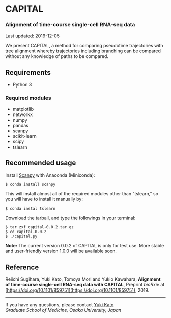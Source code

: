 # CAPITAL

### Alignment of time-course single-cell RNA-seq data

Last updated: 2019-12-05

We present CAPITAL, a method for comparing pseudotime trajectories with tree alignment whereby trajectories including branching can be compared without any knowledge of paths to be compared.

## Requirements
* Python 3

### Required modules
* matplotlib
* networkx
* numpy
* pandas
* scanpy
* scikit-learn
* scipy
* tslearn

## Recommended usage
Install [Scanpy](https://scanpy.readthedocs.io/en/latest/index.html) with Anaconda (Miniconda):
```
$ conda install scanpy
```
This will install almost all of the required modules other than "tslearn," so you will have to install it manually by:
```
$ conda instal tslearn
```
Download the tarball, and type the followings in your terminal:
```
$ tar zxf capital-0.0.2.tar.gz
$ cd capital-0.0.2
$ ./capital.py
```
**Note:**
The current version 0.0.2 of CAPITAL is only for test use.
More stable and user-friendly version 1.0.0 will be available soon.

## Reference
Reiichi Sugihara, Yuki Kato, Tomoya Mori and Yukio Kawahara,
**Alignment of time-course single-cell RNA-seq data with CAPITAL**,
Preprint *bioRxiv* at [https://doi.org/10.1101/859751](https://doi.org/10.1101/859751), 2019.

---
If you have any questions, please contact [Yuki Kato](http://www.med.osaka-u.ac.jp/pub/rna/ykato/)  
*Graduate School of Medicine, Osaka University, Japan*
